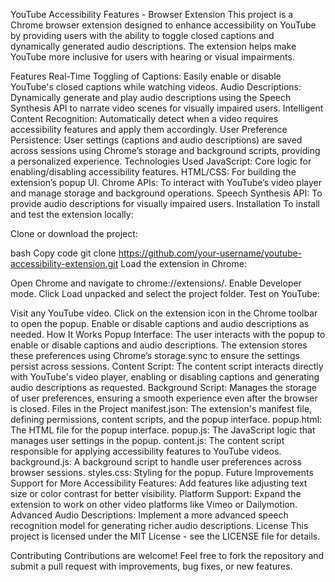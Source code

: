 YouTube Accessibility Features - Browser Extension
This project is a Chrome browser extension designed to enhance accessibility on YouTube by providing users with the ability to toggle closed captions and dynamically generated audio descriptions. The extension helps make YouTube more inclusive for users with hearing or visual impairments.

Features
Real-Time Toggling of Captions: Easily enable or disable YouTube's closed captions while watching videos.
Audio Descriptions: Dynamically generate and play audio descriptions using the Speech Synthesis API to narrate video scenes for visually impaired users.
Intelligent Content Recognition: Automatically detect when a video requires accessibility features and apply them accordingly.
User Preference Persistence: User settings (captions and audio descriptions) are saved across sessions using Chrome’s storage and background scripts, providing a personalized experience.
Technologies Used
JavaScript: Core logic for enabling/disabling accessibility features.
HTML/CSS: For building the extension’s popup UI.
Chrome APIs: To interact with YouTube’s video player and manage storage and background operations.
Speech Synthesis API: To provide audio descriptions for visually impaired users.
Installation
To install and test the extension locally:

Clone or download the project:

bash
Copy code
git clone https://github.com/your-username/youtube-accessibility-extension.git
Load the extension in Chrome:

Open Chrome and navigate to chrome://extensions/.
Enable Developer mode.
Click Load unpacked and select the project folder.
Test on YouTube:

Visit any YouTube video.
Click on the extension icon in the Chrome toolbar to open the popup.
Enable or disable captions and audio descriptions as needed.
How It Works
Popup Interface: The user interacts with the popup to enable or disable captions and audio descriptions. The extension stores these preferences using Chrome’s storage.sync to ensure the settings persist across sessions.
Content Script: The content script interacts directly with YouTube's video player, enabling or disabling captions and generating audio descriptions as requested.
Background Script: Manages the storage of user preferences, ensuring a smooth experience even after the browser is closed.
Files in the Project
manifest.json: The extension's manifest file, defining permissions, content scripts, and the popup interface.
popup.html: The HTML file for the popup interface.
popup.js: The JavaScript logic that manages user settings in the popup.
content.js: The content script responsible for applying accessibility features to YouTube videos.
background.js: A background script to handle user preferences across browser sessions.
styles.css: Styling for the popup.
Future Improvements
Support for More Accessibility Features: Add features like adjusting text size or color contrast for better visibility.
Platform Support: Expand the extension to work on other video platforms like Vimeo or Dailymotion.
Advanced Audio Descriptions: Implement a more advanced speech recognition model for generating richer audio descriptions.
License
This project is licensed under the MIT License - see the LICENSE file for details.

Contributing
Contributions are welcome! Feel free to fork the repository and submit a pull request with improvements, bug fixes, or new features.
